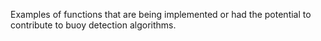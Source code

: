 Examples of functions that are being implemented or had the potential to contribute to buoy detection algorithms.
